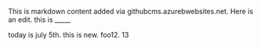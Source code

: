 This is markdown content added via githubcms.azurebwebsites.net. Here is an edit. this is _____

today is july 5th. this is new. foo12. 13
